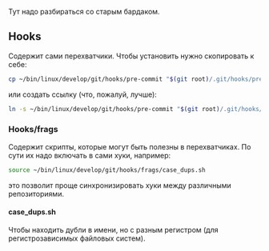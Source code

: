 Тут надо разбираться со старым бардаком.

## Hooks

Содержит сами перехватчики.
Чтобы установить нужно скопировать к себе:

```sh
cp ~/bin/linux/develop/git/hooks/pre-commit "$(git root)/.git/hooks/pre-commit"
```

или создать ссылку (что, пожалуй, лучше):


```sh
ln -s ~/bin/linux/develop/git/hooks/pre-commit "$(git root)/.git/hooks/pre-commit"
```


### Hooks/frags

Содержит скрипты, которые могут быть полезны в перехватчиках. По сути их надо включать в сами хуки, например:

```sh
source ~/bin/linux/develop/git/hooks/frags/case_dups.sh
```

это позволит проще синхронизировать хуки между различными репозиториями.

#### case_dups.sh

Чтобы находить дубли в имени, но с разным регистром (для регистрозависимых файловых систем).
